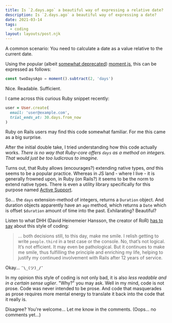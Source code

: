 ```yaml
---
title: Is `2.days.ago` a beautiful way of expressing a relative date?
description: Is `2.days.ago` a beautiful way of expressing a date?
date: 2021-03-14
tags:
  - coding
layout: layouts/post.njk
---
```


A common scenario: You need to calculate a date as a value relative to the current date.

Using the popular (albeit [somewhat deprecated](https://momentjs.com/docs/#/-project-status/)) [moment.js](https://momentjs.com/), this can be expressed as follows:

```javascript
const twoDaysAgo = moment().subtract(2, 'days')
```
Nice. Readable. Sufficient.

I came across this curious Ruby snippet recently:
```ruby
user = User.create(
  email: 'user@example.com',
  trial_ends_at: 30.days.from_now
)
```
Ruby on Rails users may find this code somewhat familiar. For me this came as a big surprise.

After the initial double take, I tried understanding how this code actually works.
*There is no way that Ruby-core offers `days` as a method on integers. That would just be too ludicrous to imagine.*

Turns out, that Ruby allows (encourages?) extending native types, *and* this seems to be a popular practice. Whereas in JS land - where I live - it is generally frowned upon, in Ruby (on Rails?) it seems to be the norm to extend native types. There is even a utility library specifically for this purpose named [Active Support](https://guides.rubyonrails.org/active_support_core_extensions.html).

So... the `days` extension-method of integers, returns a `Duration` object. And duration objects apparently have an `ago` method, which returns a `Date` which is offset `$duration` amount of time into the past. Exhilarating? Beautiful?

Listen to what DHH (David Heinemeier Hansson, the creator of RoR) [has to say](https://rubyonrails.org/doctrine/#optimize-for-programmer-happiness:~:text=But%20both%20decisions%20still%2C%20to%20this,Rails%20after%2012%20years%20of%20service.) about this style of coding:

> ... both decisions still, to this day, make me smile. I relish getting to write `people.third` in a test case or the console. No, that’s not logical. It’s not efficient. It may even be pathological. But it continues to make me smile, thus fulfilling the principle and enriching my life, helping to justify my continued involvement with Rails after 12 years of service.

Okay... `¯\_(ツ)_/¯`

In my opinion this style of coding is not only bad, it is also *less readable and in a certain sense uglier*. "Why?" you may ask. Well in my mind, code is not prose. Code was never intended to be prose. And code that masquerades as prose requires more mental energy to translate it back into the code that it really is.

Disagree? You're welcome... Let me know in the comments. (Oops... no comments yet...)
